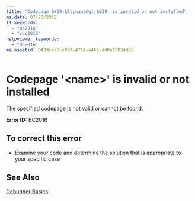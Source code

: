 ```yaml
---
title: "Codepage &#39;&lt;name&gt;&#39; is invalid or not installed"
ms.date: 07/20/2015
f1_keywords: 
  - "bc2016"
  - "vbc2016"
helpviewer_keywords: 
  - "BC2016"
ms.assetid: 842dced2-c80f-4754-a465-dd0e15024d62
---
```

# Codepage &#39;&lt;name&gt;&#39; is invalid or not installed
The specified codepage is not valid or cannot be found.  
  
 **Error ID:** BC2016  
  
## To correct this error  
  
- Examine your code and determine the solution that is appropriate to your specific case  
  
## See Also  
 [Debugger Basics](/visualstudio/debugger/debugger-basics)
